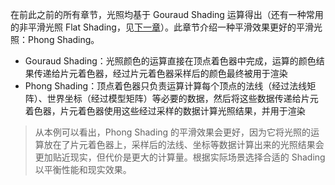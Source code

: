 在前此之前的所有章节，光照均基于 Gouraud Shading 运算得出（还有一种常用的非平滑光照 Flat Shading，见[下一章](./flatshading)）。此章节介绍一种平滑效果更好的平滑光照：Phong Shading。

- Gouraud Shading：光照颜色的运算直接在顶点着色器中完成，运算的颜色结果传递给片元着色器，经过片元着色器采样后的颜色最终被用于渲染
- Phong Shading：顶点着色器只负责运算计算每个顶点的法线（经过法线矩阵）、世界坐标（经过模型矩阵）等必要的数据，然后将这些数据传递给片元着色器，片元着色器使用这些经过采样的数据计算光照结果，并用于渲染

> 从本例可以看出，Phong Shading 的平滑效果会更好，因为它将光照的运算放在了片元着色器上，采样后的法线、坐标等数据计算出来的光照结果会更加贴近现实，但代价是更大的计算量。根据实际场景选择合适的 Shading 以平衡性能和现实效果。